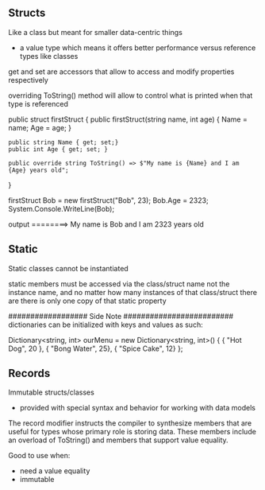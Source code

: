 ## Structs
Like a class but meant for smaller data-centric things
-  a value type which means it offers better performance versus reference types like classes


get and set are accessors that allow to access and modify properties respectively

overriding ToString() method will allow to control what is printed when that type is referenced

public struct firstStruct 
{
    public firstStruct(string name, int age)
    {
        Name = name;
        Age = age;
    }

    public string Name { get; set;}
    public int Age { get; set; }

    public override string ToString() => $"My name is {Name} and I am {Age} years old";
}


firstStruct Bob = new firstStruct("Bob", 23);
Bob.Age = 2323;
System.Console.WriteLine(Bob);

output ========> My name is Bob and I am 2323 years old 


## Static 
Static classes cannot be instantiated 

static members must be accessed via the class/struct name not the instance name, and no matter how many instances of that class/struct there are there is only one copy of that static property



################## Side Note #########################
dictionaries can be initialized with keys and values as such:

Dictionary<string, int> ourMenu = new Dictionary<string, int>()
{
    { "Hot Dog", 20 },
    { "Bong Water", 25},
    { "Spice Cake", 12}
};

## Records
Immutable structs/classes
- provided with special syntax and behavior for working with data models

The record modifier instructs the compiler to synthesize members that are useful for types whose primary role is storing data. These members include an overload of ToString() and members that support value equality.

Good to use when:
- need a value equality
- immutable

